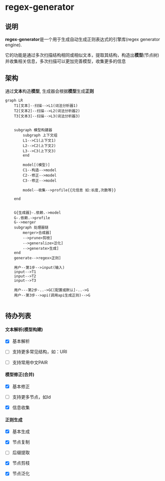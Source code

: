 # regex-generator

## 说明

**regex-generator**是一个用于生成自动生成正则表达式的引擎库(regex generator engine).

它的功能是通过多次扫描结构相同或相似文本，提取其结构，构造出**模型**(节点树)并收集相关信息，多次扫描可以更加完善模型，收集更多的信息

## 架构

通过**文本**构造**模型**, 生成器会根据**模型**生成**正则**

```mermaid
graph LR
    T1[文本]--扫描-->L1(词法分析器1)
    T2[文本2]--扫描-->L2(词法分析器2)
    T3[文本3]--扫描-->L3(词法分析器3)


    subgraph 模型构建器
        subgraph 上下文组
        L1-->C1(上下文1)
        L2-->C2(上下文2)
        L3-->C3(上下文3)
        end

        model[(模型)]    
        C1--构造-->model
        C2--修正-->model
        C3--修正-->model

        model--收集-->profile{{元信息 如:长度,次数等}}

    end


    G{生成器}-.依赖.->model
    G-.依赖.->profile
    G-->merger
    subgraph 处理器链
    	merger>合成器]
    	-->prune>剪枝]
    	-->generalize>泛化]
    	-->generate>生成]
    end
    generate-->regex>正则]
    
    用户--第1步-->input(输入)
    input-->T1
    input-->T2
    input-->T3
    
    用户---第2步-..->GC[配置或默认]-..->G
    用户--第3步-->api(调用api生成正则)-->G
    
```

## 待办列表

#### 文本解析(模型构建)

- [x] 基本解析

- [ ] 支持更多常见结构，如：URI

- [ ] 支持常用中文PAIR

#### 模型修正(合并)

- [x] 基本修正

- [ ] 支持更多节点，如Id

- [x] 信息收集

#### 正则生成

- [x] 基本生成

- [x] 节点复制

- [ ] 后缀提取

- [x] 节点剪枝

- [x] 节点泛化
